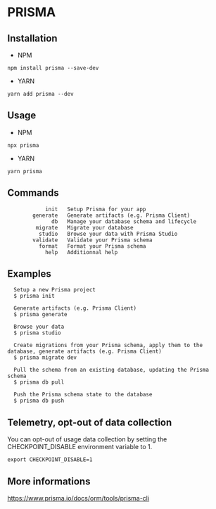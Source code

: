 # PRISMA

## Installation

- NPM

```text
npm install prisma --save-dev   
```

- YARN

```text
yarn add prisma --dev
```

## Usage

- NPM

```text
npx prisma  
```

- YARN

```text
yarn prisma
```

## Commands

```text
            init   Setup Prisma for your app
        generate   Generate artifacts (e.g. Prisma Client)
              db   Manage your database schema and lifecycle
         migrate   Migrate your database
          studio   Browse your data with Prisma Studio
        validate   Validate your Prisma schema
          format   Format your Prisma schema
            help   Additionnal help
```

## Examples

```text
  Setup a new Prisma project
  $ prisma init

  Generate artifacts (e.g. Prisma Client)
  $ prisma generate

  Browse your data
  $ prisma studio

  Create migrations from your Prisma schema, apply them to the database, generate artifacts (e.g. Prisma Client)
  $ prisma migrate dev

  Pull the schema from an existing database, updating the Prisma schema
  $ prisma db pull

  Push the Prisma schema state to the database
  $ prisma db push
  ```

## Telemetry, opt-out of data collection

You can opt-out of usage data collection by setting the CHECKPOINT_DISABLE environment variable to 1.

```text
export CHECKPOINT_DISABLE=1
```

## More informations

<https://www.prisma.io/docs/orm/tools/prisma-cli>
